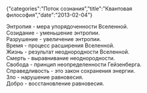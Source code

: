 {"categories":"Поток сознания","title":"Квантовая философия","date":"2013-02-04"}

Энтропия - мера упорядоченности Вселенной.  
Созидание - уменьшение энтропии.  
Разрушение - увеличение энтропии.  
Время - процесс расширения Вселенной.  
Жизнь - результат неоднородности Вселенной.  
Смерть - выравнивание неоднородности.  
Свобода - принцип неопределенности Гейзенберга.  
Справедливость - это закон сохранения энергии.  
Зло - нарушение равновесия.  
Добро - восстановление равновесия.
